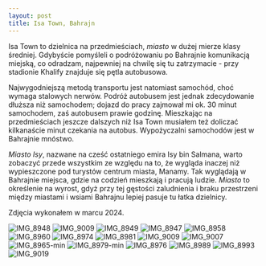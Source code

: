```yaml
---
layout: post
title: Isa Town, Bahrajn
---
```


Isa Town to dzielnica na przedmieściach, _miasto_ w dużej mierze klasy średniej. Gdybyście pomyśleli o podróżowaniu po Bahrajnie komunikacją miejską, co odradzam, najpewniej na chwilę się tu zatrzymacie - przy stadionie Khalify znajduje się pętla autobusowa. 

Najwygodniejszą metodą transportu jest natomiast samochód, choć wymaga stalowych nerwów. Podróż autobusem jest jednak zdecydowanie dłuższa niż samochodem; dojazd do pracy zajmował mi ok. 30 minut samochodem, zaś autobusem prawie godzinę. Mieszkając na przedmieściach jeszcze dalszych niż Isa Town musiałem też doliczać kilkanaście minut czekania na autobus. Wypożyczalni samochodów jest w Bahrajnie mnóstwo. 

_Miasto Isy_, nazwane na cześć ostatniego emira Isy bin Salmana, warto zobaczyć przede wszystkim ze względu na to, że wygląda inaczej niż wypieszczone pod turystów centrum miasta, Manamy. Tak wyglądają w Bahrajnie miejsca, gdzie na codzień mieszkają i pracują ludzie. _Miasto_ to określenie na wyrost, gdyż przy tej gęstości zaludnienia i braku przestrzeni między miastami i wsiami Bahrajnu lepiej pasuje tu łatka dzielnicy. 

Zdjęcia wykonałem w marcu 2024. 

![IMG_8948](https://github.com/user-attachments/assets/c35b5bf3-01ab-4d36-b7f2-e1a64c8a4842)
![IMG_9009](https://github.com/user-attachments/assets/ff2ee509-e491-48c6-b198-33bc29ba2614)
![IMG_8949](https://github.com/user-attachments/assets/906821fe-eee7-428f-a3d8-68039e519e7e)
![IMG_8947](https://github.com/user-attachments/assets/4898c848-0faa-42dc-b693-8299e7328da4)
![IMG_8958](https://github.com/user-attachments/assets/0dced1ac-4773-4110-bccb-d003feb6b6f9)
![IMG_8960](https://github.com/user-attachments/assets/6e0e1f51-70a3-4b06-a0af-468c596b79d1)
![IMG_8974](https://github.com/user-attachments/assets/ff46a614-651e-4fb9-baca-205e6e021fd3)
![IMG_8981](https://github.com/user-attachments/assets/1a4df6c0-f4cf-4f9d-ae2d-30b720acf42a)
![IMG_9009](https://github.com/user-attachments/assets/567adb12-2d48-4be1-87d5-58c37ec10e09)
![IMG_9007](https://github.com/user-attachments/assets/83e40a68-593a-445f-91a2-ed1b1f900d77)
![IMG_8965-min](https://github.com/user-attachments/assets/6b01f7a6-ba74-4b96-88f1-7d0e38fa5335)
![IMG_8979-min](https://github.com/user-attachments/assets/32eec75a-6fee-433c-a1d7-63c5c8356f8e)
![IMG_8976](https://github.com/user-attachments/assets/d3b5ab83-954e-4354-9d37-8806a1960689)
![IMG_8989](https://github.com/user-attachments/assets/42a951d8-d9de-4271-ae85-d09a54aa5200)
![IMG_8993](https://github.com/user-attachments/assets/1767dd0a-45c9-47a5-a37d-58c46338fc6d)
![IMG_9019](https://github.com/user-attachments/assets/6643a637-5bfb-4a83-9de4-41a79fb97892)
